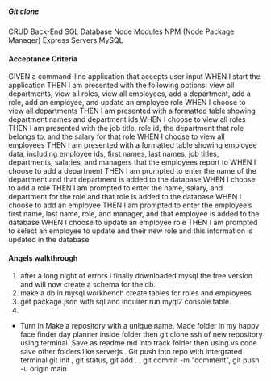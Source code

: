 ##### Git clone
CRUD
Back-End SQL Database
Node Modules
NPM (Node Package Manager)
Express Servers
MySQL 

#### Acceptance Criteria
GIVEN a command-line application that accepts user input
WHEN I start the application
THEN I am presented with the following options: view all departments, view all roles, view all employees, add a department, add a role, add an employee, and update an employee role
WHEN I choose to view all departments
THEN I am presented with a formatted table showing department names and department ids
WHEN I choose to view all roles
THEN I am presented with the job title, role id, the department that role belongs to, and the salary for that role
WHEN I choose to view all employees
THEN I am presented with a formatted table showing employee data, including employee ids, first names, last names, job titles, departments, salaries, and managers that the employees report to
WHEN I choose to add a department
THEN I am prompted to enter the name of the department and that department is added to the database
WHEN I choose to add a role
THEN I am prompted to enter the name, salary, and department for the role and that role is added to the database
WHEN I choose to add an employee
THEN I am prompted to enter the employee’s first name, last name, role, and manager, and that employee is added to the database
WHEN I choose to update an employee role
THEN I am prompted to select an employee to update and their new role and this information is updated in the database

#### Angels walkthrough
1. after a long night of errors i finally downloaded mysql the free version and will now create a schema for the db.
2. make a db in mysql workbench create tables for roles and employees
3. get package.json with sql and inquirer run myql2 console.table.
4. 

* Turn in
Make a repository with a unique name. Made folder in my happy face finder day planner inside folder then git clone ssh of new repository using terminal. Save as readme.md into track folder then using vs code save other folders like serverjs . Git push into repo with intergrated terminal git init , git status, git add . , git commit -m "comment", git push -u origin main
